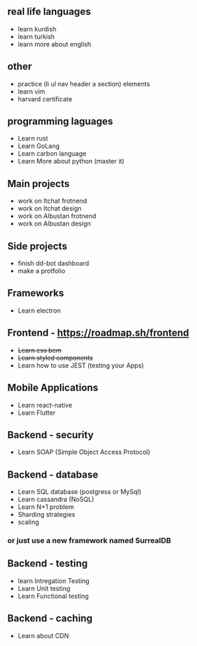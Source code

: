 ## real life languages
- learn kurdish
- learn turkish
- learn more about english

## other
- practice (li ul nav header a section) elements
- learn vim
- harvard certificate  
## programming laguages
- Learn rust
- Learn GoLang
- Learn carbon language
- Learn More about python (master it)

## Main projects
- work on Itchat frotnend
- work on Itchat design 
- work on Albustan frotnend
- work on Albustan design

## Side projects
- finish dd-bot dashboard
- make a protfolio

## Frameworks
- Learn electron

## Frontend - https://roadmap.sh/frontend
- ~~Learn css bem~~
- ~~Learn styled components~~
- Learn how to use JEST (testing your Apps)

## Mobile Applications
- Learn react-native
- Learn Flutter

## Backend - security
- Learn SOAP (Simple Object Access Protocol)

## Backend - database
- Learn SQL database (postgress or MySql)
- Learn cassandra (NoSQL)
- Learn N+1 problem
- Sharding strategies
- scaling 
### or just use a new framework named **SurrealDB**

## Backend - testing
- learn Intregation Testing
- Learn Unit testing
- Learn Functional testing

## Backend - caching
- Learn about CDN